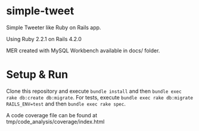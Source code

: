 # simple-tweet
Simple Tweeter like Ruby on Rails app.

Using Ruby 2.2.1 on Rails 4.2.0

MER created with MySQL Workbench available in docs/ folder.

# Setup & Run
Clone this repository and execute `bundle install` and then `bundle exec rake db:create db:migrate`.
For tests, execute `bundle exec rake db:migrate RAILS_ENV=test` and then `bundle exec rake spec`.

A code coverage file can be found at tmp/code_analysis/coverage/index.html
